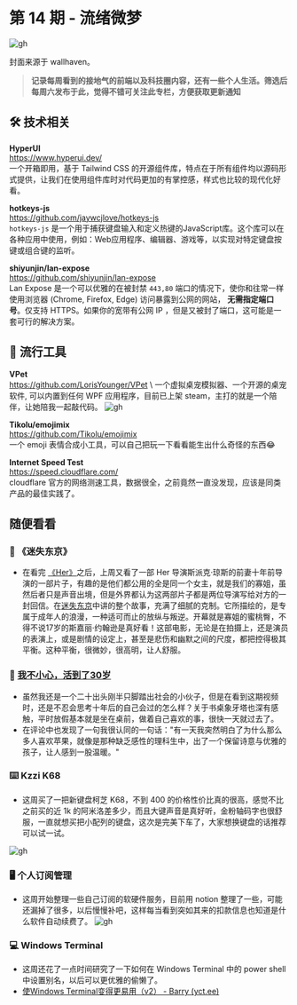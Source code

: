# 第 14 期 - 流绪微梦
![gh](https://cdn.yct.ee/gh/BarryYangi/ObsStaticData@main/obsidian/1692405999000oqz38n.jpg)

封面来源于 wallhaven。

>**记录每周看到的接地气的前端以及科技圈内容，还有一些个人生活。筛选后每周六发布于此，觉得不错可关注此专栏，方便获取更新通知**

## 🛠️ 技术相关
**HyperUI** \
https://www.hyperui.dev/ \
一个开箱即用，基于 Tailwind CSS 的开源组件库，特点在于所有组件均以源码形式提供，让我们在使用组件库时对代码更加的有掌控感，样式也比较的现代化好看。

**hotkeys-js** \
https://github.com/jaywcjlove/hotkeys-js \
`hotkeys-js` 是一个用于捕获键盘输入和定义热键的JavaScript库。这个库可以在各种应用中使用，例如：Web应用程序、编辑器、游戏等，以实现对特定键盘按键或组合键的监听。

**shiyunjin/lan-expose** \
https://github.com/shiyunjin/lan-expose \
Lan Expose 是一个可以优雅的在被封禁 `443,80` 端口的情况下，使你和往常一样使用浏览器 (Chrome, Firefox, Edge) 访问暴露到公网的网站， **无需指定端口号**。仅支持 HTTPS。如果你的宽带有公网 IP ，但是又被封了端口，这可能是一套可行的解决方案。

## 🧰 流行工具
**VPet** \
https://github.com/LorisYounger/VPet \ 
一个虚拟桌宠模拟器、一个开源的桌宠软件, 可以内置到任何 WPF 应用程序，目前已上架 steam，主打的就是一个陪伴，让她陪我一起敲代码。
![gh](https://cdn.jsdelivr.net/gh/BarryYangi/ObsStaticData@main/obsidian/1692411099000o5c8oi.gif)

**Tikolu/emojimix** \
https://github.com/Tikolu/emojimix \
一个 emoji 表情合成小工具，可以自己把玩一下看看能生出什么奇怪的东西😂

**Internet Speed Test** \
https://speed.cloudflare.com/ \
cloudflare 官方的网络测速工具，数据很全，之前竟然一直没发现，应该是同类产品的最佳实践了。

## 随便看看
### 🎥 《迷失东京》
- 在看完 [《Her》](https://neodb.social/movie/0LlndMsSi8vopNBGKyH3Yv)之后，上周又看了一部 Her 导演斯派克·琼斯的前妻十年前导演的一部片子，有趣的是他们都公用的全是同一个女主，就是我们的寡姐，虽然后者只是声音出境，但是外界都认为这两部片子都是两位导演写给对方的一封回信。在[迷失东京](https://neodb.social/movie/1aHO7VXT2muOnrSktHvexB)中讲的整个故事，充满了细腻的克制。它所描绘的，是专属于成年人的浪漫，一种适可而止的放纵与叛逆。开幕就是寡姐的蜜桃臀，不得不说17岁的斯嘉丽·约翰逊是真好看！这部电影，无论是在拍摄上，还是演员的表演上，或是剧情的设定上，甚至是悲伤和幽默之间的尺度，都把控得极其平衡。这种平衡，很微妙，很高明，让人舒服。

### 📼 [我不小心，活到了30岁](https://www.bilibili.com/video/BV1vV4y1v73h/)
- 虽然我还是一个二十出头刚半只脚踏出社会的小伙子，但是在看到这期视频时，还是不忍会思考十年后的自己会过的怎么样？关于书桌象牙塔也深有感触，平时放假基本就是坐在桌前，做着自己喜欢的事，很快一天就过去了。
- 在评论中也发现了一句我很认同的一句话："有一天我突然明白了为什么那么多人喜欢苹果，就像是那种缺乏感性的理科生中，出了一个保留诗意与优雅的孩子，让人感到一股温暖。"

### ⌨️ Kzzi K68
- 这周买了一把新键盘柯芝 K68，不到 400 的价格性价比真的很高，感觉不比之前买的近 1k 的阿米洛差多少，而且大键声音是真好听，金粉轴码字也很舒服，一直就想买把小配列的键盘，这次是完美下车了，大家想换键盘的话推荐可以试一试。

![gh](https://cdn.jsdelivr.net/gh/BarryYangi/ObsStaticData@main/obsidian/1692415051000s02o1t.png)

### 🖥️ 个人订阅管理
- 这周开始整理一些自己订阅的软硬件服务，目前用 notion 整理了一些，可能还漏掉了很多，以后慢慢补吧，这样每当看到突如其来的扣款信息也知道是什么软件自动续费了。
![gh](https://cdn.jsdelivr.net/gh/BarryYangi/ObsStaticData@main/obsidian/1692415492000mpuozg.png)

### 💻 Windows Terminal
- 这周还花了一点时间研究了一下如何在 Windows Terminal 中的 power shell 中设置别名，以后可以更优雅的偷懒了。
- [使Windows Terminal变得更易用（v2） - Barry (yct.ee)](https://x.yct.ee/wtv2)


